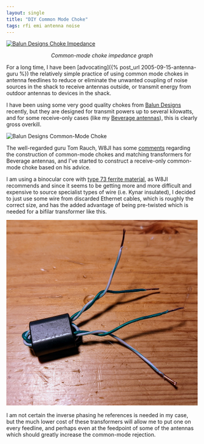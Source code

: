 ```yaml
---
layout: single
title: "DIY Common Mode Choke"
tags: rfi emi antenna noise
---
```


[![Balun Designs Choke Impedance](https://cdn3.bigcommerce.com/s-4q7cv/product_images/uploaded_images/59f4efa62cbf4-1116d-choking.jpg)](https://cdn3.bigcommerce.com/s-4q7cv/product_images/uploaded_images/59f4efa62cbf4-1116d-choking.jpg)
*<center>Common-mode choke impedance graph</center>*

For a long time, I have been 
[advocating]({% post_url 2005-09-15-antenna-guru %})
the relatively simple practice of using common mode chokes in antenna 
feedlines to reduce or eliminate the unwanted coupling of noise sources 
in the shack to receive antennas outside, or transmit energy from outdoor 
antennas to devices in the shack.

I have been using some very good quality chokes from 
[Balun Designs](https://www.balundesigns.com) recently,
but they are designed for transmit powers up to several kilowatts, and for
some receive-only cases (like my 
[Beverage antennas](https://en.wikipedia.org/wiki/Beverage_antenna)),
this is clearly gross overkill.

![Balun Designs Common-Mode Choke](https://cdn11.bigcommerce.com/s-4q7cv/images/stencil/1280x1280/products/216/355/1116di__51885.1456841505.JPG)

The well-regarded guru Tom Rauch, W8JI has some 
[comments](https://www.w8ji.com/core_selection.htm) regarding the construction
of common-mode chokes and matching transformers for Beverage antennas, and 
I've started to construct a receive-only common-mode choke based on his advice.

I am using a binocular core with
[type 73 ferrite material](https://www.fair-rite.com/73-material-data-sheet/),
as W8JI recommends and since it seems to be getting more and more difficult 
and expensive to source specialist types of wire (i.e. Kynar insulated),
I decided to just use some wire from discarded Ethernet cables, which is 
roughly the correct size, and has the added advantage of being pre-twisted 
which is needed for a bifilar transformer like this.

![DIY Choke](/assets/img/W8JI_common_mode.jpg)

I am not certain the inverse phasing he references is needed in my case,
but the much lower cost of these transformers will allow me to put one
on every feedline, and perhaps even at the feedpoint of some of the antennas
which should greatly increase the common-mode rejection.

